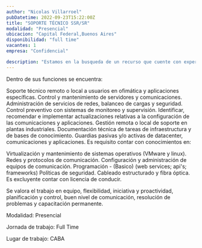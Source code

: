 ```yaml
---
author: "Nicolas Villarroel"
pubDatetime: 2022-09-23T15:22:00Z
title: "SOPORTE TÉCNICO SSR/SR"
modalidad: "Presencial"
ubicacion: "Capital Federal,Buenos Aires"
disponibilidad: "full time"
vacantes: 1
empresa: "Confidencial"

description: "Estamos en la busqueda de un recurso que cuente con experiencia mínima de 5 años en mantenimientos de infraestructura y atención a usuarios.Quien ocupe esta posición será encargado de gestionar tareas desde soporte a usuarios hasta la administración de redes de comunicaciones."
---
```


Dentro de sus funciones se encuentra:

Soporte técnico remoto o local a usuarios en ofimática y aplicaciones específicas.
Control y mantenimiento de servidores y comunicaciones.
Administración de servicios de redes, balanceo de cargas y seguridad.
Control preventivo con sistemas de monitoreo y supervisión.
Identificar, recomendar e implementar actualizaciones relativas a la configuración de las comunicaciones y aplicaciones.
Gestión remota o local de soporte en plantas industriales.
Documentación técnica de tareas de infraestructura y de bases de conocimiento.
Guardias pasivas y/o activas de datacenter, comunicaciones y aplicaciones.
Es requisito contar con conocimientos en:

Virtualización y mantenimiento de sistemas operativos (VMware y linux).
Redes y protocolos de comunicación.
Configuración y administración de equipos de comunicación.
Programación - (Basico) (web services; api's; frameworks)
Políticas de seguridad.
Cableado estructurado y fibra óptica.
Es excluyente contar con licencia de conducir.

Se valora el trabajo en equipo, flexibilidad, iniciativa y proactividad, planificación y control, buen nivel de comunicación, resolución de problemas y capacitación permanente.

Modalidad: Presencial

Jornada de trabajo: Full Time

Lugar de trabajo: CABA

